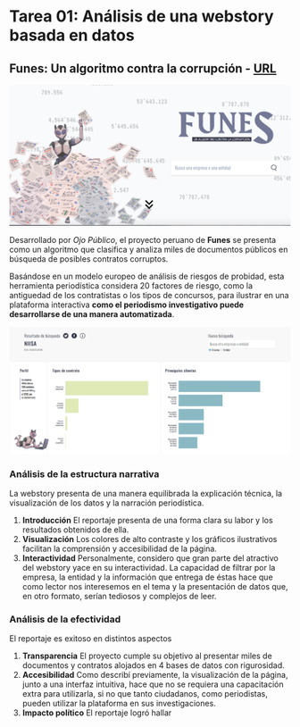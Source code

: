 # Tarea 01: Análisis de una webstory basada en datos
## Funes: Un algoritmo contra la corrupción - [URL](https://ojo-publico.com/especiales/funes/)

<img src="https://github.com/antoniamiddleton/repositorio_antoniamiddleton/blob/main/Tareas/Tarea_01/AUDIOVISUAL/Inno_small-0007.png">

Desarrollado por *Ojo Público*, el proyecto peruano de **Funes** se presenta como un algoritmo que clasifica y analiza miles de documentos públicos en búsqueda de posibles contratos corruptos. 

Basándose en un modelo europeo de análisis de riesgos de probidad, esta herramienta periodística considera 20 factores de riesgo, como la antiguedad de los contratistas o los tipos de concursos, para ilustrar en una plataforma interactiva **como el periodismo investigativo puede desarrollarse de una manera automatizada**.

<img src=https://github.com/antoniamiddleton/repositorio_antoniamiddleton/blob/main/Tareas/Tarea_01/AUDIOVISUAL/001.png>

### Análisis de la **estructura narrativa**
La webstory presenta de una manera equilibrada la explicación técnica, la visualización de los datos y la narración periodística.
1. **Introducción**
El reportaje presenta de una forma clara su labor y los resultados obtenidos de ella.
2. **Visualización**
Los colores de alto contraste y los gráficos ilustrativos facilitan la comprensión y accesibilidad de la página.
3. **Interactividad**
Personalmente, considero que gran parte del atractivo del webstory yace en su interactividad. La capacidad de filtrar por la empresa, la entidad y la información que entrega de éstas hace que como lector nos interesemos en el tema y la presentación de datos que, en otro formato, serían tediosos y complejos de leer.

### Análisis de la **efectividad**
El reportaje es exitoso en distintos aspectos
1. **Transparencia**
El proyecto cumple su objetivo al presentar miles de documentos y contratos alojados en 4 bases de datos con rigurosidad.
2. **Accesibilidad**
Como describí previamente, la visualización de la página, junto a una interfaz intuitiva, hace que no se requiera una capacitación extra para utilizarla, si no que tanto ciudadanos, como periodistas, pueden utilizar la plataforma en sus investigaciones.
3. **Impacto político**
El reportaje logró hallar